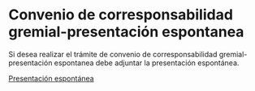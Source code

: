 # Convenio de corresponsabilidad gremial-presentación espontanea

Si desea realizar el trámite de convenio de corresponsabilidad gremial-presentación espontanea debe adjuntar la presentación espontánea.

[Presentación espontánea](/documentación/presentacion_espontanea)